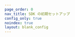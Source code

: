 ```yaml
---
page_order: 0
nav_title: SDK の初期セットアップ
config_only: true
noindex: true
layout: blank_config
---
```

